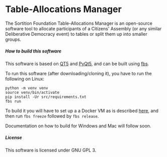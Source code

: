 # Table-Allocations Manager

The Sortition Foundation Table-Allocations Manager is an open-source software tool to allocate participants of a Citizens' Assembly (or any similar Deliberative Democracy event) to tables or split them up into smaller groups.

##### How to build this software
This software is based on [QT5](https://doc.qt.io/qt-5/whatsnew59.html) and [PyQt5](https://pypi.org/project/PyQt5/), and can be built using [fbs](https://build-system.fman.io/manual/).

To run this software (after downloading/cloning it), you have to run the following on Linux:

```
python -m venv venv
source venv/bin/activate
pip install -Ur src/requirements.txt
fbs run
```
To build it you will have to set up a a Docker VM as is described [here](https://build-system.fman.io/manual/), and then run `fbs freeze` followed by `fbs release`.

Documentation on how to build for Windows and Mac will follow soon.

##### License
This software is licensed under GNU GPL 3.
